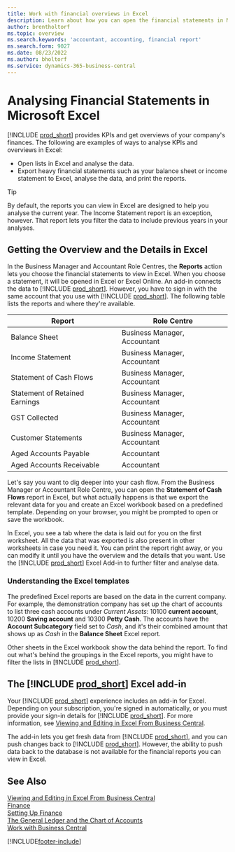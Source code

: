 ```yaml
---
title: Work with financial overviews in Excel
description: Learn about how you can open the financial statements in Microsoft Excel from Business Central for better analysis.
author: brentholtorf
ms.topic: overview
ms.search.keywords: 'accountant, accounting, financial report'
ms.search.form: 9027
ms.date: 08/23/2022
ms.author: bholtorf
ms.service: dynamics-365-business-central
---
```

# <a name="analyzing-financial-statements-in-microsoft-excel"></a>Analysing Financial Statements in Microsoft Excel

[!INCLUDE [prod_short](includes/prod_short.md)] provides KPIs and get overviews of your company's finances. The following are examples of ways to analyse KPIs and overviews in Excel:

* Open lists in Excel and analyse the data. 
* Export heavy financial statements such as your balance sheet or income statement to Excel, analyse the data, and print the reports.  

> [!TIP]
> By default, the reports you can view in Excel are designed to help you analyse the current year. The Income Statement report is an exception, however. That report lets you filter the data to include previous years in your analyses.

## <a name="getting-the-overview-and-the-details-in-excel"></a>Getting the Overview and the Details in Excel

In the Business Manager and Accountant Role Centres, the **Reports** action lets you choose the financial statements to view in Excel. When you choose a statement, it will be opened in Excel or Excel Online. An add-in connects the data to [!INCLUDE [prod_short](includes/prod_short.md)]. However, you have to sign in with the same account that you use with [!INCLUDE [prod_short](includes/prod_short.md)]. The following table lists the reports and where they're available.  


|Report  |Role Centre  |
|---------|---------|
|Balance Sheet                 | Business Manager, Accountant |
|Income Statement              | Business Manager, Accountant |
|Statement of Cash Flows       | Business Manager, Accountant |
|Statement of Retained Earnings| Business Manager, Accountant |
|GST Collected         | Business Manager, Accountant |
|Customer Statements           | Business Manager, Accountant |
|Aged Accounts Payable         | Accountant |
|Aged Accounts Receivable      | Accountant |

Let's say you want to dig deeper into your cash flow. From the Business Manager or Accountant Role Centre, you can open the **Statement of Cash Flows** report in Excel, but what actually happens is that we export the relevant data for you and create an Excel workbook based on a predefined template. Depending on your browser, you might be prompted to open or save the workbook.  

In Excel, you see a tab where the data is laid out for you on the first worksheet. All the data that was exported is also present in other worksheets in case you need it. You can print the report right away, or you can modify it until you have the overview and the details that you want. Use the [!INCLUDE [prod_short](includes/prod_short.md)] Excel Add-in to further filter and analyse data.  

### <a name="understanding-the-excel-templates"></a>Understanding the Excel templates

The predefined Excel reports are based on the data in the current company. For example, the demonstration company has set up the chart of accounts to list three cash accounts under *Current Assets*: 10100 **current account**, 10200 **Saving account** and 10300 **Petty Cash**. The accounts have the **Account Subcategory** field set to *Cash*, and it's their combined amount that shows up as *Cash* in the **Balance Sheet** Excel report.  

Other sheets in the Excel workbook show the data behind the report. To find out what's behind the groupings in the Excel reports, you might have to filter the lists in [!INCLUDE [prod_short](includes/prod_short.md)].  

## <a name="the--excel-add-in"></a>The [!INCLUDE [prod_short](includes/prod_short.md)] Excel add-in

Your [!INCLUDE [prod_short](includes/prod_short.md)] experience includes an add-in for Excel. Depending on your subscription, you're signed in automatically, or you must provide your sign-in details for [!INCLUDE [prod_short](includes/prod_short.md)]. For more information, see [Viewing and Editing in Excel From Business Central](across-work-with-excel.md).  

The add-in lets you get fresh data from [!INCLUDE [prod_short](includes/prod_short.md)], and you can push changes back to [!INCLUDE [prod_short](includes/prod_short.md)]. However, the ability to push data back to the database is not available for the financial reports you can view in Excel.  

## <a name="see-also"></a>See Also

[Viewing and Editing in Excel From Business Central](across-work-with-excel.md)  
[Finance](finance.md)  
[Setting Up Finance](finance-setup-finance.md)  
[The General Ledger and the Chart of Accounts](finance-general-ledger.md)  
[Work with Business Central](ui-work-product.md)  


[!INCLUDE[footer-include](includes/footer-banner.md)]
